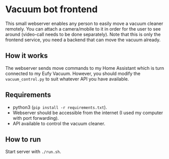 # Vacuum bot frontend

This small webserver enables any person to easily move a vacuum cleaner remotely. You can attach a camera/mobile to it in order for the user to see around (video-call needs to be done separately). Note that this is only the frontend service, you need a backend that can move the vacuum already.

## How it works

The webserver sends move commands to my Home Assistant which is turn connected to my Eufy Vacuum. However, you should modify the `vacuum_control.py` to suit whatever API you have available.

## Requirements

- python3 (`pip install -r requirements.txt`).
- Webserver should be accessible from the internet (I used my computer with port forwarding).
- API available to control the vacuum cleaner.

## How to run

Start server with `./run.sh`.
